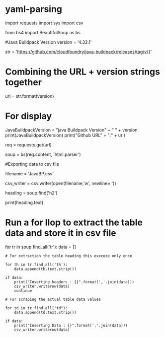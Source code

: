 # yaml-parsing

import requests 
import sys
import csv 
 
from bs4 import BeautifulSoup as bs
 
#Java Buildpack Version
version = '4.32.1'
 
str = 'https://github.com/cloudfoundry/java-buildpack/releases/tag/v{}'
 
# Combining the URL + version strings together
url = str.format(version)
 
# For display 
JavaBuildpackVersion = "java Buildpack Version" + " "  + version
print(JavaBuildpackVersion)
print("Github URL" + ":" + url)
 
req = requests.get(url)
 
soup = bs(req.content, 'html.parser')
 
#Exporting data to csv file
 
filename = 'JavaBP.csv'
 
csv_writer = csv.writer(open(filename,'w', newline=''))
 
heading = soup.find('h2')
 
print(heading.text)
 
# Run a for llop to extract the table data and store it in csv file
 
for tr in soup.find_all('tr'):
    data = []
 
    # For extraction the table heading this execute only once
    
    for th in tr.find_all('th'):
        data.append(th.text.strip())
 
    if data:
        print("Inserting headers : {}".format(','.join(data)))
        csv_writer.writerow(data)
        continue
 
    # For scraping the actual table data values
 
    for td in tr.find_all("td"):
        data.append(td.text.strip())
 
    if data:
        print("Inserting Data : {}".format(','.join(data)))
        csv_writer.writerow(data)
